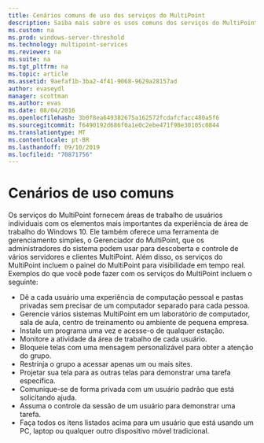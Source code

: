 ```yaml
---
title: Cenários comuns de uso dos serviços do MultiPoint
description: Saiba mais sobre os usos comuns dos serviços do MultiPoint
ms.custom: na
ms.prod: windows-server-threshold
ms.technology: multipoint-services
ms.reviewer: na
ms.suite: na
ms.tgt_pltfrm: na
ms.topic: article
ms.assetid: 9aefaf1b-3ba2-4f41-9068-9629a28157ad
author: evaseydl
manager: scottman
ms.author: evas
ms.date: 08/04/2016
ms.openlocfilehash: 3b0f8ea649382675a162572fcdafcfacc480a5f6
ms.sourcegitcommit: f6490192d686f0a1e0c2ebe471f98e30105c0844
ms.translationtype: MT
ms.contentlocale: pt-BR
ms.lasthandoff: 09/10/2019
ms.locfileid: "70871756"
---
```

# <a name="common-usage-scenarios"></a>Cenários de uso comuns
Os serviços do MultiPoint fornecem áreas de trabalho de usuários individuais com os elementos mais importantes da experiência de área de trabalho do Windows 10. Ele também oferece uma ferramenta de gerenciamento simples, o Gerenciador do MultiPoint, que os administradores do sistema podem usar para descoberta e controle de vários servidores e clientes MultiPoint. Além disso, os serviços do MultiPoint incluem o painel do MultiPoint para visibilidade em tempo real. Exemplos do que você pode fazer com os serviços do MultiPoint incluem o seguinte:  
  
- Dê a cada usuário uma experiência de computação pessoal e pastas privadas sem precisar de um computador separado para cada pessoa.  
- Gerencie vários sistemas MultiPoint em um laboratório de computador, sala de aula, centro de treinamento ou ambiente de pequena empresa.  
- Instale um programa uma vez e acesse-o de qualquer estação.  
- Monitore a atividade da área de trabalho de cada usuário.  
- Bloqueie telas com uma mensagem personalizável para obter a atenção do grupo.  
- Restrinja o grupo a acessar apenas um ou mais sites.  
- Projetar sua tela para as outras telas para demonstrar uma tarefa específica.  
- Comunique-se de forma privada com um usuário padrão que está solicitando ajuda.  
- Assuma o controle da sessão de um usuário para demonstrar uma tarefa.  
- Faça todos os itens listados acima para um usuário que está usando um PC, laptop ou qualquer outro dispositivo móvel tradicional. 